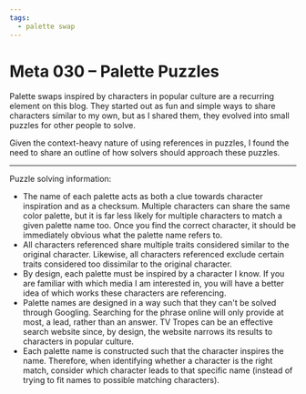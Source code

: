 ```yaml
---
tags:
  - palette swap
---
```


# Meta 030 – Palette Puzzles

Palette swaps inspired by characters in popular culture are a recurring element on this blog. They started out as fun and simple ways to share characters similar to my own, but as I shared them, they evolved into small puzzles for other people to solve.

Given the context-heavy nature of using references in puzzles, I found the need to share an outline of how solvers should approach these puzzles.

---

Puzzle solving information:

- The name of each palette acts as both a clue towards character inspiration and as a checksum. Multiple characters can share the same color palette, but it is far less likely for multiple characters to match a given palette name too. Once you find the correct character, it should be immediately obvious what the palette name refers to.
- All characters referenced share multiple traits considered similar to the original character. Likewise, all characters referenced exclude certain traits considered too dissimilar to the original character.
- By design, each palette must be inspired by a character I know. If you are familiar with which media I am interested in, you will have a better idea of which works these characters are referencing.
- Palette names are designed in a way such that they can't be solved through Googling. Searching for the phrase online will only provide at most, a lead, rather than an answer. TV Tropes can be an effective search website since, by design, the website narrows its results to characters in popular culture.
- Each palette name is constructed such that the character inspires the name. Therefore, when identifying whether a character is the right match, consider which character leads to that specific name (instead of trying to fit names to possible matching characters).
